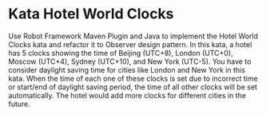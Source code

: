 Kata Hotel World Clocks
=======================

Use Robot Framework Maven Plugin and Java to implement the Hotel World Clocks kata and refactor it to Observer design pattern. In this kata, a hotel has 5 clocks showing the time of Beijing (UTC+8), London (UTC+0), Moscow (UTC+4), Sydney (UTC+10), and New York (UTC-5). You have to consider daylight saving time for cities like London and New York in this kata. When the time of each one of these clocks is set due to incorrect time or start/end of daylight saving period, the time of all other clocks will be set automatically. The hotel would add more clocks for different cities in the future.

